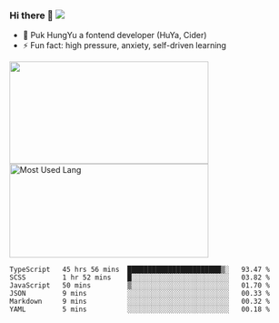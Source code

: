 ### Hi there 👋   ![](https://komarev.com/ghpvc/?username=trojan0523&color=ff69b4&label=PV+Since+2020-1-1)

 - 🔭 Puk HungYu a fontend developer (HuYa, Cider)
 - ⚡ Fun fact: high pressure, anxiety, self-driven learning 

 <img align="left" width="350px" height="180px" src="https://github-readme-stats.vercel.app/api?username=trojan0523&show_icons=true&icon_color=199861&count_private=true" />
 
 <img width="350px" height="165px" alt="Most Used Lang" src="https://github-readme-stats.vercel.app/api/top-langs/?username=trojan0523&layout=compact"/>
 

 <!--START_SECTION:waka-->

```text
TypeScript   45 hrs 56 mins  ███████████████████████▒░   93.47 %
SCSS         1 hr 52 mins    █░░░░░░░░░░░░░░░░░░░░░░░░   03.82 %
JavaScript   50 mins         ▒░░░░░░░░░░░░░░░░░░░░░░░░   01.70 %
JSON         9 mins          ░░░░░░░░░░░░░░░░░░░░░░░░░   00.33 %
Markdown     9 mins          ░░░░░░░░░░░░░░░░░░░░░░░░░   00.32 %
YAML         5 mins          ░░░░░░░░░░░░░░░░░░░░░░░░░   00.18 %
```

<!--END_SECTION:waka-->

 
<!--
**Trojan0523/Trojan0523** is a ✨ _special_ ✨ repository because its `README.md` (this file) appears on your GitHub profile.

Here are some ideas to get you started:

- 👯 looking to collaborate on where? i don`t know
- 🤔 I’m looking for help with ...
- 💬 Ask me about ...
- 📫 How to reach me: ...
- 😄 Pronouns: ...
- ⚡ Fun fact: ...
![](https://komarev.com/ghpvc/?username=trojan0523)
-->
